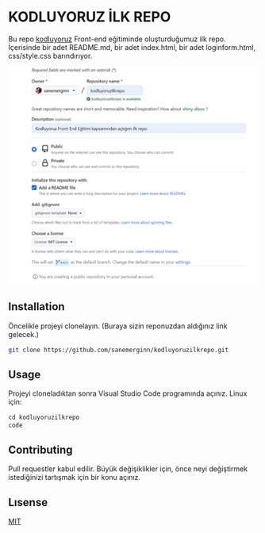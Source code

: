 # KODLUYORUZ İLK REPO 

Bu repo  [kodluyoruz](https://kodluyoruz.org) Front-end  eğitiminde  oluşturduğumuz  ilk repo. İçerisinde bir adet README.md, bir adet index.html, bir adet loginform.html, css/style.css barındırıyor.

![github](kodluyoruzilkrepo.png)

## Installation

Öncelikle projeyi clonelayın. (Buraya sizin reponuzdan aldığınız link gelecek.)

```bash
git clone https://github.com/sanemerginn/kodluyoruzilkrepo.git
```
## Usage

Projeyi cloneladıktan sonra  Visual Studio  Code programında açınız.
Linux için:

```linux
cd kodluyoruzilkrepo
code
```
## Contributing

Pull requestler kabul edilir. Büyük değişiklikler için, önce neyi değiştirmek istediğinizi tartışmak için bir konu açınız. 

## Lısense 

[MIT](https://choosealicense.com/licenses/mit/)

